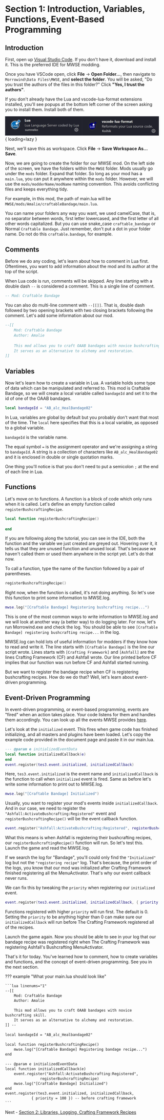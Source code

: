 # Section 1: Introduction, Variables, Functions, Event-Based Programming

## Introduction

First, open up [Visual Studio Code](https://code.visualstudio.com/). If you don't have it, download and install it. This is the preferred IDE for MWSE modding.

Once you have VSCode open, click **File** -> **Open Folder...**, then navigate to `Morrowind\Data Files\MWSE`, and **select the folder**. You will be asked, "Do you trust the authors of the files in this folder?" Click **"Yes, I trust the authors"**. 

If you don't already have the Lua and vscode-lua-format extensions installed, you'll see popups at the bottom left corner of the screen asking you to install them. Install both of them. 

![VSCode Lua extensions](assets/1/extensions.png){ loading=lazy }

Next, we'll save this as workspace. Click **File** -> **Save Workspace As...** **Save**.

Now, we are going to create the folder for our MWSE mod. On the left side of the screen, we have the folders within the `MWSE` folder. Mods usually go under the `mods` folder. Expand that folder. So long as your mod has a `main.lua`, you can put it anywhere within the `mods` folder. However, we will use the `mods/modderName/modName` naming convention. This avoids conflicting files and keeps everything tidy.

For example, in this mod, the path of main.lua will be `MWSE/mods/Amalie/craftableBandage/main.lua`.

You can name your folders any way you want, we used camelCase, that is, no separator between words, first letter lowercased, and the first letter of all other words capitalized. But you can use snake_case `craftable_bandage` or Normal `Craftable Bandage`. Just remember, don't put a dot in your folder name. Do not do this `craftable.bandage`, for example.

## Comments

Before we do any coding, let's learn about how to comment in Lua first. Oftentimes, you want to add information about the mod and its author at the top of the script.

When Lua code is run, comments will be skipped. Any line starting with a double dash `--` is considered a comment. This is a single line of comment.

```lua
-- Mod: Craftable Bandage
```

You can also do multi-line comment with ``--[[]]``. That is, double dash followed by two opening brackets with two closing brackets following the comment. Let's add some information about our mod. 

```lua
--[[
    Mod: Craftable Bandage
    Author: Amalie

	This mod allows you to craft OAAB bandages with novice bushcrafting skill.
	It serves as an alternative to alchemy and restoration.
]]
```
## Variables

Now let's learn how to create a variable in Lua. A variable holds some type of data which can be manipulated and referred to. This mod is Craftable Bandage, so we will create a local variable called `bandageId` and set it to the id of one of the OAAB bandages.

```lua
local bandageId = "AB_alc_HealBandage02"
```

In Lua, variables are global by default but you probably don't want that most of the time. The `local` here specifies that this is a local variable, as opposed to a global variable.

`bandageId` is the variable name. 

The equal symbol `=` is the assignment operator and we're assigning a string to `bandageId`. A string is a collection of characters like `AB_alc_HealBandage02` and it is enclosed in double or single quotation marks. 

One thing you'll notice is that you don't need to put a semicolon `;` at the end of each line in Lua. 

## Functions 

Let's move on to functions. A function is a block of code which only runs when it is called. Let's define an empty function called `registerBushcraftingRecipe`.

``` lua
local function registerBushcraftingRecipe()

end
```

If you are following along the tutorial, you can see in the IDE, both the function and the variable we just created are greyed out. Hovering over it, it tells us that they are unused function and unused local. That's because we haven't called them or used them anywhere in the script yet. Let's do that now.

To call a function, type the name of the function followed by a pair of parentheses.

```lua
registerBushcraftingRecipe()
```

Right now, when the function is called, it's not doing anything. So let's use this function to print some information to MWSE.log.

```lua
mwse.log("[Craftable Bandage] Registering bushcrafting recipe...")
```

This is one of the most common ways to write information to MWSE.log and we will look at another way (a better way) to do logging later. For now, let's run Morrowind.exe and check the log. You should be able to see `[Craftable Bandage] registering bushcrafting recipe...` in the log. 

MWSE.log can hold lots of useful information for modders if they know how to read and write it. The line starts with `[Craftable Bandage]` is the line our script wrote. Lines starts with `[Crafting Framework]` and `[Ashfall]` are the lines Crafting Framework (CF) and Ashfall wrote. Our line printed before CF implies that our function was run before CF and Ashfall started running. 

But we want to register the bandage recipe when CF is registering bushcrafting recipes. How do we do that? Well, let's learn about event-driven programming. 

## Event-Driven Programming

In event-driven programming, or event-based programming, events are "fired" when an action takes place. Your code listens for them and handles them accordingly. You can look up all the events MWSE provides [here](https://mwse.github.io/MWSE/events/initialized/).

Let's look at the `initialized` event. This fires when game code has finished initializing, and all masters and plugins have been loaded. Let's copy the example code provided in the document page and paste it in our main.lua.

```lua
--- @param e initializedEventData
local function initializedCallback(e)
end
event.register(tes3.event.initialized, initializedCallback)
```

Here, `tes3.event.initialized` is the event name and `initializedCallback` is the function to call when `initialized` event is fired. Same as before let's write some information to print out to MWSE.log.

```lua
mwse.log("[Craftable Bandage] Initialized")
```

Usually, you want to register your mod's events inside `initializedCallback`. And in our case, we need to register the `"Ashfall:ActivateBushcrafting:Registered"` event and `registerBushcraftingRecipe()` will be the event callback function.

```lua
event.register("Ashfall:ActivateBushcrafting:Registered", registerBushcraftingRecipe)
```

What this means is when Ashfall is registering their bushcrafting recipes, our `registerBushcraftingRecipe()` function will run. So let's test this. Launch the game and read the MWSE.log. 

If we search the log for "Bandage", you'll could only find the `"Initialized"` log but not the `"registering recipe"` log. That's because, the print order of the logs, you know that our mod was initialized after Crafting Framework finished registering all the MenuActivator. That's why our event callback never runs. 

We can fix this by tweaking the `priority` when registering our `initialized` event. 

```lua
event.register(tes3.event.initialized, initializedCallback, { priority = 100 })
```

Functions registered with higher `priority` will run first. The default is 0. Setting the `priority` to be anything higher than 0 can make sure our `initializedCallback` will run before The Crafting Framework registered all of the recipes. 

Launch the game again. Now you should be able to see in your log that our bandage recipe was registered right when The Crafting Framework was registering Ashfall's Bushcrafting MenuActivator.

That's it for today. You've learned how to comment, how to create variables and functions, and the concept of event-driven programming. See you in the next section.

??? example "What your main.lua should look like"
    
    ```lua linenums="1"
    --[[
        Mod: Craftable Bandage
        Author: Amalie

        This mod allows you to craft OAAB bandages with novice bushcrafting skill.
        It serves as an alternative to alchemy and restoration.
    ]] --

    local bandageId = "AB_alc_Healbandage02"

    local function registerBushcraftingRecipe()
        mwse.log("[Craftable Bandage] Registering bandage recipe...")
    end

    --- @param e initializedEventData
    local function initializedCallback(e)
        event.register("Ashfall:ActivateBushcrafting:Registered",
                    registerBushcraftingRecipe)
        mwse.log("[Craftable Bandage] Initialized")
    end
    event.register(tes3.event.initialized, initializedCallback,
                { priority = 100 }) -- before crafting framework
    ```

Next - [Section 2: Libraries, Logging, Crafting Framework Recipes](https://dev-chenxing.github.io/mwse-modding-tutorial/2_crafting_framework_recipes/)